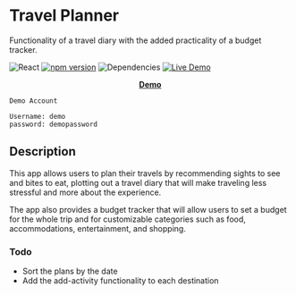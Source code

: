 # Travel Planner
Functionality of a travel diary with the added practicality of a budget tracker.

![React](https://img.shields.io/badge/react-16.6.0%2B-blue.svg) [![npm version](https://img.shields.io/badge/npm%20package-6.4.1-orange.svg)](https://badge.fury.io/js/npm) ![Dependencies](https://img.shields.io/badge/dependencies-up%20to%20date-brightgreen.svg) [![Live Demo](https://img.shields.io/badge/demo-online-green.svg)](https://guarded-lowlands-63388.herokuapp.com/)

<p align="center">
  <strong>
    <a href="https://guarded-lowlands-63388.herokuapp.com/" target="_blank">Demo</a>
  </strong>
</p>

```
Demo Account

Username: demo
password: demopassword

```

## Description
This app allows users to plan their travels by recommending sights to see and bites to eat, plotting out a travel diary that will make traveling less stressful and more about the experience. 

The app also provides a budget tracker that will allow users to set a budget for the whole trip and for customizable categories such as food, accommodations, entertainment, and shopping. 

### Todo
* Sort the plans by the date
* Add the add-activity functionality to each destination
